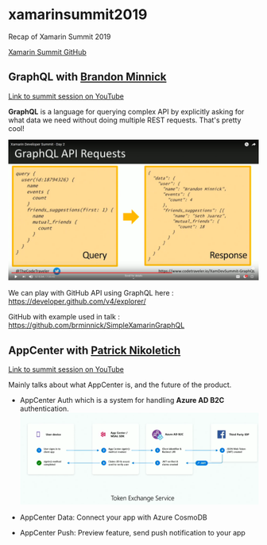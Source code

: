 # xamarinsummit2019
Recap of Xamarin Summit 2019


[Xamarin Summit GitHub](https://github.com/xamarindevelopersummit/XamDevSummit2019)

## GraphQL with [Brandon Minnick](https://twitter.com/TheCodeTraveler) 
[Link to summit session on YouTube](https://youtu.be/t1cQsenAmNo?t=18547)

**GraphQL** is a language for querying complex API by explicitly asking for what data we need without doing multiple REST requests. That's pretty cool!

![graphqlexample](images/GraphQLExample.PNG)

We can play with GitHub API using GraphQL here : https://developer.github.com/v4/explorer/

GitHub with example used in talk : https://github.com/brminnick/SimpleXamarinGraphQL

## AppCenter with [Patrick Nikoletich]()
[Link to summit session on YouTube]()

Mainly talks about what AppCenter is, and the future of the product.

- AppCenter Auth which is a system for handling **Azure AD B2C** authentication.
![AppCenterauth](images/AppCenterAuth.PNG)

- AppCenter Data: Connect your app with Azure CosmoDB
- AppCenter Push: Preview feature, send push notification to your app
